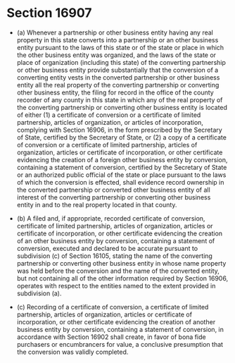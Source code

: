 # Section 16907

- (a) Whenever a partnership or other business entity having any real property in this state converts into a partnership or an other business entity pursuant to the laws of this state or of the state or place in which the other business entity was organized, and the laws of the state or place of organization (including this state) of the converting partnership or other business entity provide substantially that the conversion of a converting entity vests in the converted partnership or other business entity all the real property of the converting partnership or converting other business entity, the filing for record in the office of the county recorder of any county in this state in which any of the real property of the converting partnership or converting other business entity is located of either (1) a certificate of conversion or a certificate of limited partnership, articles of organization, or articles of incorporation, complying with Section 16906, in the form prescribed by the Secretary of State, certified by the Secretary of State, or (2) a copy of a certificate of conversion or a certificate of limited partnership, articles of organization, articles or certificate of incorporation, or other certificate evidencing the creation of a foreign other business entity by conversion, containing a statement of conversion, certified by the Secretary of State or an authorized public official of the state or place pursuant to the laws of which the conversion is effected, shall evidence record ownership in the converted partnership or converted other business entity of all interest of the converting partnership or converting other business entity in and to the real property located in that county.

- (b) A filed and, if appropriate, recorded certificate of conversion, certificate of limited partnership, articles of organization, articles or certificate of incorporation, or other certificate evidencing the creation of an other business entity by conversion, containing a statement of conversion, executed and declared to be accurate pursuant to subdivision (c) of Section 16105, stating the name of the converting partnership or converting other business entity in whose name property was held before the conversion and the name of the converted entity, but not containing all of the other information required by Section 16906, operates with respect to the entities named to the extent provided in subdivision (a).

- (c) Recording of a certificate of conversion, a certificate of limited partnership, articles of organization, articles or certificate of incorporation, or other certificate evidencing the creation of another business entity by conversion, containing a statement of conversion, in accordance with Section 16902 shall create, in favor of bona fide purchasers or encumbrancers for value, a conclusive presumption that the conversion was validly completed.